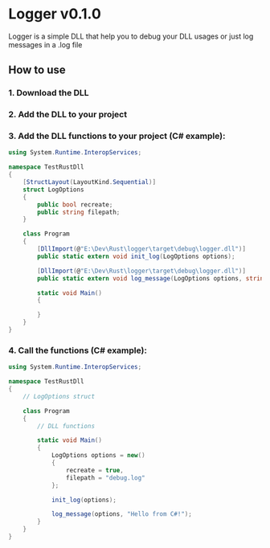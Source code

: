# Logger v0.1.0

Logger is a simple DLL that help you to debug your DLL usages or just log messages in a .log file

## How to use

### 1. Download the DLL
### 2. Add the DLL to your project
### 3. Add the DLL functions to your project (C# example):
```cs
using System.Runtime.InteropServices;

namespace TestRustDll
{
    [StructLayout(LayoutKind.Sequential)]
    struct LogOptions
    {
        public bool recreate;
        public string filepath;
    }

    class Program
    {
        [DllImport(@"E:\Dev\Rust\logger\target\debug\logger.dll")]
        public static extern void init_log(LogOptions options);

        [DllImport(@"E:\Dev\Rust\logger\target\debug\logger.dll")]
        public static extern void log_message(LogOptions options, string message);

        static void Main()
        {

        }
    }
}
```
### 4. Call the functions (C# example):
```cs
using System.Runtime.InteropServices;

namespace TestRustDll
{
    // LogOptions struct

    class Program
    {
        // DLL functions

        static void Main()
        {
            LogOptions options = new()
            {
                recreate = true,
                filepath = "debug.log"
            };

            init_log(options);

            log_message(options, "Hello from C#!");
        }
    }
}